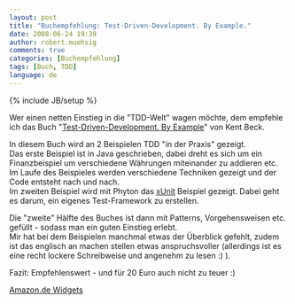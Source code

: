 ```yaml
---
layout: post
title: "Buchempfehlung: Test-Driven-Development. By Example."
date: 2008-06-24 19:39
author: robert.muehsig
comments: true
categories: [Buchempfehlung]
tags: [Buch, TDD]
language: de
---
```

{% include JB/setup %}
<p>Wer einen netten Einstieg in die "TDD-Welt" wagen möchte, dem empfehle ich das Buch "<a href="http://www.amazon.de/gp/product/0321146530?&amp;camp=2474&amp;linkCode=wey&amp;tag=meinkleinerbl-21&amp;creative=8998">Test-Driven-Development. By Example</a>" von Kent Beck.</p> <p>In diesem Buch wird an 2 Beispielen TDD "in der Praxis" gezeigt.<br>Das erste Beispiel ist in Java geschrieben, dabei dreht es sich um ein Finanzbeispiel um verschiedene Währungen miteinander zu addieren etc.<br>Im Laufe des Beispieles werden verschiedene Techniken gezeigt und der Code entsteht nach und nach.<br>Im zweiten Beispiel wird mit Phyton das <a href="http://en.wikipedia.org/wiki/XUnit">xUnit</a> Beispiel gezeigt. Dabei geht es darum, ein eigenes Test-Framework zu erstellen.</p><p>Die "zweite" Hälfte des Buches ist dann mit Patterns, Vorgehensweisen etc. gefüllt - sodass man ein guten Einstieg erlebt.<br>Mir hat bei dem Beispielen manchmal etwas der Überblick gefehlt, zudem ist das englisch an machen stellen etwas anspruchsvoller (allerdings ist es eine recht lockere Schreibweise und angenehm zu lesen :) ).</p> <p>Fazit: Empfehlenswert - und für 20 Euro auch nicht zu teuer :)</p>
<SCRIPT charset="utf-8" type="text/javascript" src="http://ws.amazon.de/widgets/q?ServiceVersion=20070822&MarketPlace=DE&ID=V20070822/DE/meinkleinerbl-21/8001/c28e885f-bab4-495c-a81e-779b4c3dd4eb"> </SCRIPT> <NOSCRIPT><A HREF="http://ws.amazon.de/widgets/q?ServiceVersion=20070822&MarketPlace=DE&ID=V20070822%2FDE%2Fmeinkleinerbl-21%2F8001%2Fc28e885f-bab4-495c-a81e-779b4c3dd4eb&Operation=NoScript">Amazon.de Widgets</A></NOSCRIPT>
